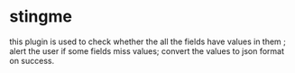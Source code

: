 stingme
=======

 this plugin is used to 
 check whether the all the fields have values in them ;
 alert the user if some fields miss values;
 convert the values to json format on success.
